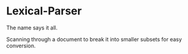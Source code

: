 # Lexical-Parser

The name says it all.

Scanning through a document to break it into smaller subsets for easy conversion.
